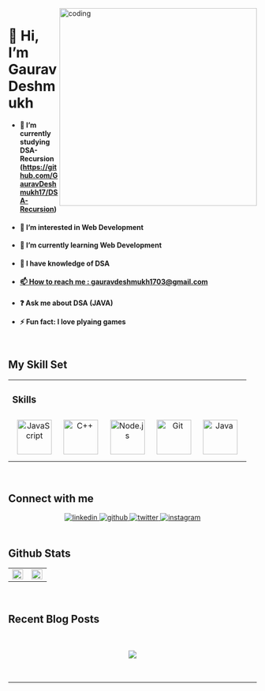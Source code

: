 <img align="right" alt="coding" width="400" src="https://user-images.githubusercontent.com/97976936/194257417-d4ba4a70-c1f2-4b85-bbcf-7b0d88245a0e.gif">

<h1>👋 Hi, I’m Gaurav Deshmukh</h1>

- **🔭 I’m currently studying DSA-Recursion
(https://github.com/GauravDeshmukh17/DSA-Recursion)**  
- <h4>👀 I’m interested in Web Development</h4>
- <h4>🌱 I’m currently learning Web Development</h4>
- <h4>💞️ I have knowledge of DSA</h4>
- <a href="mailto:gauravdeshmukh1703@gmail.com"><h4> 📫 How to reach me : gauravdeshmukh1703@gmail.com</h4></a>
- **❓ Ask me about DSA (JAVA)**  
  

- **⚡ Fun fact: I love plyaing games**  
  

<br/>  


## My Skill Set  
<table><tr><td valign="top" width="100%">



### Skills  
<div align="center">  
<a href="https://www.javascript.com/" target="_blank"><img style="margin: 10px" src="https://profilinator.rishav.dev/skills-assets/javascript-original.svg" alt="JavaScript" height="70" /></a>  
<a href="https://www.cplusplus.com/" target="_blank"><img style="margin: 10px" src="https://profilinator.rishav.dev/skills-assets/cplusplus-original.svg" alt="C++" height="70" /></a>  
<a href="https://nodejs.org/" target="_blank"><img style="margin: 10px" src="https://profilinator.rishav.dev/skills-assets/nodejs-original-wordmark.svg" alt="Node.js" height="70" /></a>  
<a href="https://github.com/" target="_blank"><img style="margin: 10px" src="https://profilinator.rishav.dev/skills-assets/git-scm-icon.svg" alt="Git" height="70" /></a>  
<a href="https://www.java.com/" target="_blank"><img style="margin: 10px" src="https://profilinator.rishav.dev/skills-assets/java-original-wordmark.svg" alt="Java" height="70" /></a>  
</div>

</td></tr></table>  

<br/>  


## Connect with me  
<div align="center">
<a href="https://www.linkedin.com/in/gaurav-deshmukh-31b957218/" target="_blank">
<img src=https://img.shields.io/badge/linkedin-%231E77B5.svg?&style=for-the-badge&logo=linkedin&logoColor=white alt=linkedin style="margin-bottom: 5px;" />
</a>
<a href="https://github.com/GauravDeshmukh17" target="_blank">
<img src=https://img.shields.io/badge/github-%2324292e.svg?&style=for-the-badge&logo=github&logoColor=white alt=github style="margin-bottom: 5px;" />
</a>
<a href="https://twitter.com/GauravDD17" target="_blank">
<img src=https://img.shields.io/badge/twitter-%2300acee.svg?&style=for-the-badge&logo=twitter&logoColor=white alt=twitter style="margin-bottom: 5px;" />
</a>
<a href="https://www.instagram.com/gauravdeshmukh1703/" target="_blank">
<img src=https://img.shields.io/badge/instagram-%23000000.svg?&style=for-the-badge&logo=instagram&logoColor=white alt=instagram style="margin-bottom: 5px;" />
</a>  
</div>  
  

<br/>  


## Github Stats  
<table><tr><td valign="top" width="50%">

<img src="https://github-readme-stats.vercel.app/api?username=gauravdeshmukh17&show_icons=true&count_private=true&hide_border=true" align="left" style="width: 98%" />

</td><td valign="top" width="50%">

<img src="https://github-readme-stats.vercel.app/api/top-langs/?username=GauravDeshmukh17&hide_border=true&layout=compact" align="left" style="width: 98%" />

</td></tr></table> 

<br/>  


## Recent Blog Posts  
  

<br/>  

  

<br/>  

<div align="center">
<img src="https://komarev.com/ghpvc/?username=GauravDeshmukh17&&style=flat-square" align="center" />
</div>  
  

<br/>  

<div align="center"></div>
<br />

----


